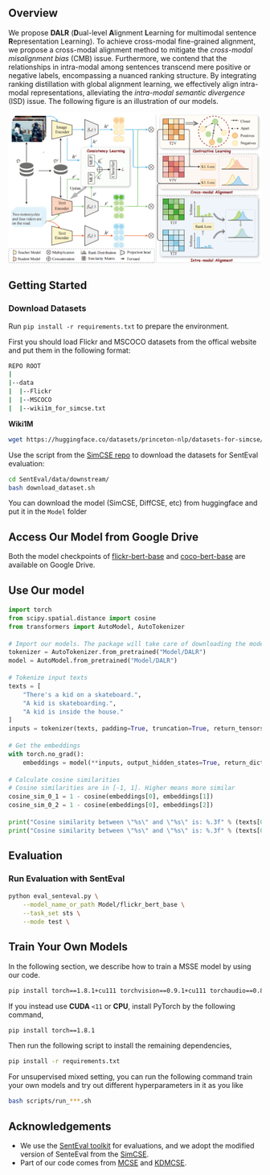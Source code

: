 
## Overview

We propose **DALR** (**D**ual-level **A**lignment **L**earning for multimodal sentence **R**epresentation Learning). 
To achieve cross-modal fine-grained alignment, we propose a cross-modal alignment method to mitigate the *cross-modal misalignment bias* (CMB) issue.
Furthermore, we contend that the relationships in intra-modal among sentences transcend mere positive or negative labels, encompassing a nuanced ranking structure. 
By integrating ranking distillation with global alignment learning, we effectively align intra-modal representations, alleviating the *intra-modal semantic divergence* (ISD) issue.
The following figure is an illustration of our models.

![](figure/model.png)


## Getting Started

### Download Datasets 
Run `pip install -r requirements.txt` to prepare the environment.

First you should load Flickr and MSCOCO datasets from the offical website and put them in the following format:

```bash
REPO ROOT
|
|--data    
|  |--Flickr  
|  |--MSCOCO
|  |--wiki1m_for_simcse.txt
```

**Wiki1M**
```bash
wget https://huggingface.co/datasets/princeton-nlp/datasets-for-simcse/resolve/main/wiki1m_for_simcse.txt
```

Use the script from the [SimCSE repo](https://github.com/princeton-nlp/SimCSE) to download the datasets for SentEval evaluation:

```bash
cd SentEval/data/downstream/
bash download_dataset.sh
```

You can download the model (SimCSE, DiffCSE, etc) from huggingface and put it in the `Model` folder


## Access Our Model from Google Drive
Both the model checkpoints of [flickr-bert-base](https://drive.google.com/drive/folders/1HydlrejDfI2f7KrSiiJqpLq4nimziGYY?usp=drive_link) and [coco-bert-base](https://drive.google.com/drive/folders/1MER98KbqI0gt6Mf3FwTvGterf4coUL_J?usp=drive_link) are available on Google Drive.


## Use Our model
``` python
import torch
from scipy.spatial.distance import cosine
from transformers import AutoModel, AutoTokenizer

# Import our models. The package will take care of downloading the models from the google drives
tokenizer = AutoTokenizer.from_pretrained("Model/DALR")
model = AutoModel.from_pretrained("Model/DALR")

# Tokenize input texts
texts = [
    "There's a kid on a skateboard.",
    "A kid is skateboarding.",
    "A kid is inside the house."
]
inputs = tokenizer(texts, padding=True, truncation=True, return_tensors="pt")

# Get the embeddings
with torch.no_grad():
    embeddings = model(**inputs, output_hidden_states=True, return_dict=True).pooler_output

# Calculate cosine similarities
# Cosine similarities are in [-1, 1]. Higher means more similar
cosine_sim_0_1 = 1 - cosine(embeddings[0], embeddings[1])
cosine_sim_0_2 = 1 - cosine(embeddings[0], embeddings[2])

print("Cosine similarity between \"%s\" and \"%s\" is: %.3f" % (texts[0], texts[1], cosine_sim_0_1))
print("Cosine similarity between \"%s\" and \"%s\" is: %.3f" % (texts[0], texts[2], cosine_sim_0_2))

```
## Evaluation

### Run Evaluation with SentEval
```bash
python eval_senteval.py \
    --model_name_or_path Model/flickr_bert_base \
    --task_set sts \
    --mode test \
```


## Train Your Own Models

In the following section, we describe how to train a MSSE model by using our code.

```bash
pip install torch==1.8.1+cu111 torchvision==0.9.1+cu111 torchaudio==0.8.1 -f https://download.pytorch.org/whl/torch_stable.html
```

If you instead use **CUDA** `<11` or **CPU**, install PyTorch by the following command,

```bash
pip install torch==1.8.1
```

Then run the following script to install the remaining dependencies,

```bash
pip install -r requirements.txt
```
For unsupervised mixed setting, you can run the following command train your own models and try out different hyperparameters in it as you like
```bash
bash scripts/run_***.sh
```


## Acknowledgements

- We use the [SentEval toolkit](https://github.com/facebookresearch/SentEval) for evaluations, and we adopt the modified version of SenteEval from the [SimCSE](https://github.com/princeton-nlp/SimCSE). 
- Part of our code comes from [MCSE](https://github.com/uds-lsv/MCSE) and [KDMCSE](https://github.com/duyngtr16061999/KDMCSE).
